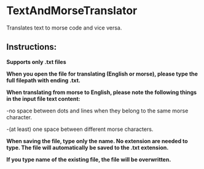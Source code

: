 # TextAndMorseTranslator
Translates text to morse code and vice versa.

## **Instructions:**

**Supports only .txt files**

**When you open the file for translating (English or morse), please type the full filepath with ending .txt.**

**When translating from morse to English, please note the following things in the input file text content:**
 
  -no space between dots and lines when they belong to the same morse character.
  
  -(at least) one space between different morse characters.
 
**When saving the file, type only the name. No extension are needed to type. The file will automatically be saved to the .txt extension.**

**If you type name of the existing file, the file will be overwritten.**
